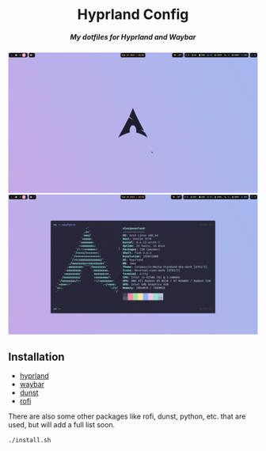 <div align="center">

# Hyprland Config

##### My dotfiles for Hyprland and Waybar

![fullscreen](./resources/fullscreen.png)
![neofetch](./resources/neofetch.png)

</div>

## Installation

* [hyprland](https://github.com/hyprwm/Hyprland)
* [waybar](https://github.com/Alexays/Waybar)
* [dunst](https://github.com/dunst-project/dunst)
* [rofi](https://github.com/davatorium/rofi)

There are also some other packages like rofi, dunst, python, etc. that are
used, but will add a full list soon.

```console
./install.sh
```
